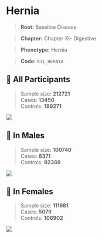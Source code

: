 # Hernia

> **Root:** Baseline Disease  

> **Chapter:** Chapter XI- Digestive  

> **Phenotype:** Hernia  

> **Code:** `K11_HERNIA`

## 🧪 All Participants  
> Sample size: **212721**  
> Cases: **13450**  
> Controls: **199271**
<img src="/Disease/Figures/ALL/Baseline/K11_HERNIA.png"/>
<CsvTable src="/public/Disease/Data/ALL/Baseline/LG_K11_HERNIA.csv" label="🔍 View full results" />

## 👨 In Males  
> Sample size: **100740**  
> Cases: **8371**  
> Controls: **92369**
<img src="/Disease/Figures/Male/Baseline/K11_HERNIA.png"/>
<CsvTable src="/public/Disease/Data/Male/Baseline/LG_K11_HERNIA.csv" label="🔍 View full results" />

## 👩 In Females  
> Sample size: **111981**  
> Cases: **5079**  
> Controls: **106902**
<img src="/Disease/Figures/Female/Baseline/K11_HERNIA.png"/>
<CsvTable src="/public/Disease/Data/Female/Baseline/LG_K11_HERNIA.csv" label="🔍 View full results" />
